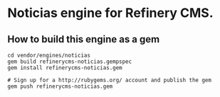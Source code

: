 # Noticias engine for Refinery CMS.

## How to build this engine as a gem

    cd vendor/engines/noticias
    gem build refinerycms-noticias.gempspec
    gem install refinerycms-noticias.gem
    
    # Sign up for a http://rubygems.org/ account and publish the gem
    gem push refinerycms-noticias.gem